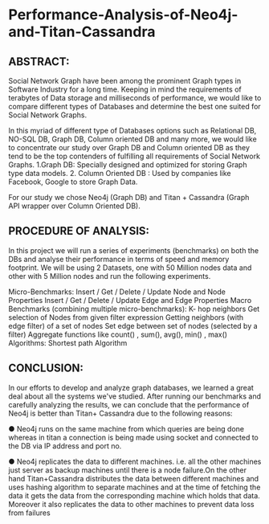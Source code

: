 Performance-Analysis-of-Neo4j-and-Titan-Cassandra
=================================================
ABSTRACT:
----------
Social Network Graph have been among the prominent Graph types in Software Industry for a long time. Keeping in mind the requirements of terabytes of Data storage and milliseconds of performance, we would like to compare different types of Databases and determine the best one suited for Social Network Graphs. 

In this myriad of different type of Databases options such as Relational DB, NO-SQL DB, Graph DB, Column oriented DB and many more, we would like to concentrate our study over Graph DB and Column oriented DB as they tend to be the top contenders of fulfilling all requirements of Social Network Graphs. 
1.Graph DB: Specially designed and optimized for storing Graph type data models.
2. Column Oriented DB : Used by companies like Facebook, Google to store Graph Data.

For our study we chose Neo4j (Graph DB)  and Titan + Cassandra (Graph API wrapper over Column Oriented DB).



PROCEDURE OF ANALYSIS:
----------------------
In this project we will run a series of experiments (benchmarks) on both the DBs and analyse their performance in terms of speed and memory footprint. We will be using 2 Datasets, one with 50 Million nodes data and other with 5 Million nodes and run the following experiments.

Micro-Benchmarks:
Insert / Get / Delete / Update Node and Node Properties
Insert / Get / Delete / Update Edge and Edge Properties
Macro Benchmarks (combining multiple micro-benchmarks):
K- hop neighbors
Get selection of Nodes from given filter expression
Getting neighbors (with edge filter) of a set of nodes 
Set edge between set of nodes (selected by a filter)
Aggregate functions like count() , sum(), avg(), min() , max()
Algorithms:
Shortest path Algorithm


CONCLUSION:
-----------
In our efforts to develop and analyze graph databases, we learned a great deal about all the systems we've studied. After running our benchmarks and carefully analyzing the results, we can conclude that the performance of Neo4j is better than Titan+ Cassandra due to the following reasons:

● Neo4j runs on the same machine from which queries are being done whereas in titan a connection is being made using socket and connected to the DB via IP address and port no.

● Neo4j replicates the data to different machines. i.e. all the other machines just server as backup machines until there is a node failure.On the other hand Titan+Cassandra distributes the data between different machines and uses hashing algorithm to separate machines and at the time of fetching the data it gets the data from the corresponding machine which holds that data. Moreover it also replicates the data to other machines to prevent data loss from failures



